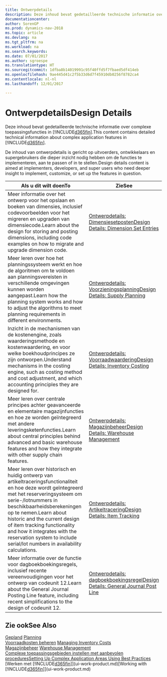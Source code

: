 ```yaml
---
title: Ontwerpdetails
description: Deze inhoud bevat gedetailleerde technische informatie over complexe toepassingsfuncties in [!INCLUDE[d365fin](includes/d365fin_md.md)].
documentationcenter: 
author: SorenGP
ms.prod: dynamics-nav-2018
ms.topic: article
ms.devlang: na
ms.tgt_pltfrm: na
ms.workload: na
ms.search.keywords: 
ms.date: 07/01/2017
ms.author: sgroespe
ms.translationtype: HT
ms.sourcegitcommit: 1dfba8b14019991c95f40ffd5f7fbaed5df414eb
ms.openlocfilehash: 9ae445d41c2f5b33d6d7f45910db0256f8782ca4
ms.contentlocale: nl-nl
ms.lasthandoff: 12/01/2017

---
```

# <a name="design-details"></a><span data-ttu-id="6edaf-103">Ontwerpdetails</span><span class="sxs-lookup"><span data-stu-id="6edaf-103">Design Details</span></span>
<span data-ttu-id="6edaf-104">Deze inhoud bevat gedetailleerde technische informatie over complexe toepassingsfuncties in [!INCLUDE[d365fin](includes/d365fin_md.md)].</span><span class="sxs-lookup"><span data-stu-id="6edaf-104">This content contains detailed technical information about complex application features in [!INCLUDE[d365fin](includes/d365fin_md.md)].</span></span>  

 <span data-ttu-id="6edaf-105">De inhoud van ontwerpdetails is gericht op uitvoerders, ontwikkelaars en supergebruikers die dieper inzicht nodig hebben om de functies te implementeren, aan te passen of in te stellen.</span><span class="sxs-lookup"><span data-stu-id="6edaf-105">Design details content is aimed at implementers, developers, and super users who need deeper insight to implement, customize, or set up the features in question.</span></span>  

|<span data-ttu-id="6edaf-106">**Als u dit wilt doen**</span><span class="sxs-lookup"><span data-stu-id="6edaf-106">**To**</span></span>|<span data-ttu-id="6edaf-107">**Zie**</span><span class="sxs-lookup"><span data-stu-id="6edaf-107">**See**</span></span>|  
|------------|-------------|  
|<span data-ttu-id="6edaf-108">Meer informatie over het ontwerp voor het opslaan en boeken van dimensies, inclusief codevoorbeelden voor het migreren en upgraden van dimensiecode.</span><span class="sxs-lookup"><span data-stu-id="6edaf-108">Learn about the design for storing and posting dimensions, including code examples on how to migrate and upgrade dimension code.</span></span>|[<span data-ttu-id="6edaf-109">Ontwerpdetails: Dimensiesetposten</span><span class="sxs-lookup"><span data-stu-id="6edaf-109">Design Details: Dimension Set Entries</span></span>](design-details-dimension-set-entries.md)|  
|<span data-ttu-id="6edaf-110">Meer leren over hoe het planningssysteem werkt en hoe de algoritmen om te voldoen aan planningsvereisten in verschillende omgevingen kunnen worden aangepast.</span><span class="sxs-lookup"><span data-stu-id="6edaf-110">Learn how the planning system works and how to adjust the algorithms to meet planning requirements in different environments.</span></span>|[<span data-ttu-id="6edaf-111">Ontwerpdetails: Voorzieningsplanning</span><span class="sxs-lookup"><span data-stu-id="6edaf-111">Design Details: Supply Planning</span></span>](design-details-supply-planning.md)|  
|<span data-ttu-id="6edaf-112">Inzicht in de mechanismen van de kostenengine, zoals waarderingsmethode en kostenwaardering, en voor welke boekhoudprincipes ze zijn ontworpen.</span><span class="sxs-lookup"><span data-stu-id="6edaf-112">Understand mechanisms in the costing engine, such as costing method and cost adjustment, and which accounting principles they are designed for.</span></span>|[<span data-ttu-id="6edaf-113">Ontwerpdetails: Voorraadwaardering</span><span class="sxs-lookup"><span data-stu-id="6edaf-113">Design Details: Inventory Costing</span></span>](design-details-inventory-costing.md)|  
|<span data-ttu-id="6edaf-114">Meer leren over centrale principes achter geavanceerde en elementaire magazijnfuncties en hoe ze worden geïntegreerd met andere leveringsketenfuncties.</span><span class="sxs-lookup"><span data-stu-id="6edaf-114">Learn about central principles behind advanced and basic warehouse features and how they integrate with other supply chain features.</span></span>|[<span data-ttu-id="6edaf-115">Ontwerpdetails: Magazijnbeheer</span><span class="sxs-lookup"><span data-stu-id="6edaf-115">Design Details: Warehouse Management</span></span>](design-details-warehouse-management.md)|  
|<span data-ttu-id="6edaf-116">Meer leren over historisch en huidig ontwerp van artikeltraceringsfunctionaliteit en hoe deze wordt geïntegreerd met het reserveringsysteem om serie-/lotnummers in beschikbaarheidsberekeningen op te nemen.</span><span class="sxs-lookup"><span data-stu-id="6edaf-116">Learn about historic and the current design of item tracking functionality and how it integrates with the reservation system to include serial/lot numbers in availability calculations.</span></span>|[<span data-ttu-id="6edaf-117">Ontwerpdetails: Artikeltracering</span><span class="sxs-lookup"><span data-stu-id="6edaf-117">Design Details: Item Tracking</span></span>](design-details-item-tracking.md)|  
|<span data-ttu-id="6edaf-118">Meer informatie over de functie voor dagboekboekingsregels, inclusief recente vereenvoudigingen voor het ontwerp van codeunit 12.</span><span class="sxs-lookup"><span data-stu-id="6edaf-118">Learn about the General Journal Posting Line feature, including recent simplifications to the design of codeunit 12.</span></span>|[<span data-ttu-id="6edaf-119">Ontwerpdetails: dagboekboekingsregel</span><span class="sxs-lookup"><span data-stu-id="6edaf-119">Design Details: General Journal Post Line</span></span>](design-details-general-journal-post-line.md)|  

## <a name="see-also"></a><span data-ttu-id="6edaf-120">Zie ook</span><span class="sxs-lookup"><span data-stu-id="6edaf-120">See Also</span></span>  
 <span data-ttu-id="6edaf-121">[Gepland](production-planning.md) </span><span class="sxs-lookup"><span data-stu-id="6edaf-121">[Planning](production-planning.md) </span></span>  
 <span data-ttu-id="6edaf-122">[Voorraadkosten beheren](finance-manage-inventory-costs.md) </span><span class="sxs-lookup"><span data-stu-id="6edaf-122">[Managing Inventory Costs](finance-manage-inventory-costs.md) </span></span>  
 <span data-ttu-id="6edaf-123">[Magazijnbeheer](warehouse-manage-warehouse.md) </span><span class="sxs-lookup"><span data-stu-id="6edaf-123">[Warehouse Management](warehouse-manage-warehouse.md) </span></span>  
 [<span data-ttu-id="6edaf-124">Complexe toepassingsgebieden instellen met aanbevolen procedures</span><span class="sxs-lookup"><span data-stu-id="6edaf-124">Setting Up Complex Application Areas Using Best Practices</span></span>](set-up-complex-application-areas-using-best-practices.md)  
 <span data-ttu-id="6edaf-125">[Werken met [!INCLUDE[d365fin](includes/d365fin_md.md)]](ui-work-product.md)</span><span class="sxs-lookup"><span data-stu-id="6edaf-125">[Working with [!INCLUDE[d365fin](includes/d365fin_md.md)]](ui-work-product.md)</span></span>

